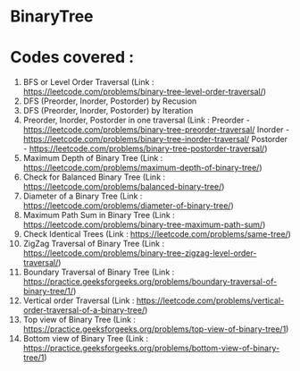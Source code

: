 # BinaryTree

# Codes covered :
1) BFS or Level Order Traversal (Link : https://leetcode.com/problems/binary-tree-level-order-traversal/)
2) DFS (Preorder, Inorder, Postorder) by Recusion
3) DFS (Preorder, Inorder, Postorder) by Iteration
4) Preorder, Inorder, Postorder in one traversal (Link : Preorder - https://leetcode.com/problems/binary-tree-preorder-traversal/
Inorder - https://leetcode.com/problems/binary-tree-inorder-traversal/
Postorder - https://leetcode.com/problems/binary-tree-postorder-traversal/)
5) Maximum Depth of Binary Tree (Link : https://leetcode.com/problems/maximum-depth-of-binary-tree/)
6) Check for Balanced Binary Tree (Link : https://leetcode.com/problems/balanced-binary-tree/)
7) Diameter of a Binary Tree (Link : https://leetcode.com/problems/diameter-of-binary-tree/)
8) Maximum Path Sum in Binary Tree (Link : https://leetcode.com/problems/binary-tree-maximum-path-sum/)
9) Check Identical Trees (Link : https://leetcode.com/problems/same-tree/)
10) ZigZag Traversal of Binary Tree (Link : https://leetcode.com/problems/binary-tree-zigzag-level-order-traversal/)
11) Boundary Traversal of Binary Tree (Link : https://practice.geeksforgeeks.org/problems/boundary-traversal-of-binary-tree/1/)
12) Vertical order Traversal (Link : https://leetcode.com/problems/vertical-order-traversal-of-a-binary-tree/)
13) Top view of Binary Tree (Link : https://practice.geeksforgeeks.org/problems/top-view-of-binary-tree/1)
14) Bottom view of Binary Tree (Link : https://practice.geeksforgeeks.org/problems/bottom-view-of-binary-tree/1)
